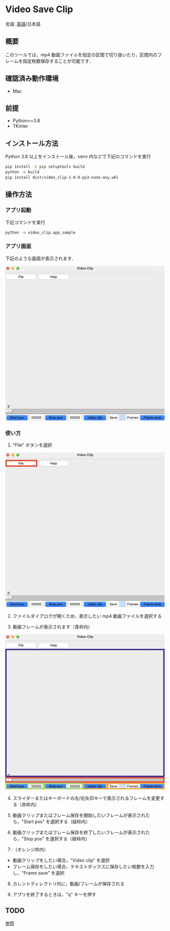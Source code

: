 # Video Save Clip

言語: [英語](./README.md)/日本語

## 概要
このツールでは，mp4 動画ファイルを指定の区間で切り抜いたり，区間内のフレームを指定枚数保存することが可能です．

## 確認済み動作環境
* Mac

## 前提
* Python>=3.8
* TKinter

## インストール方法
Python 3.8 以上をインストール後，venv 内などで下記のコマンドを実行
```bash
pip install -U pip setuptools build
python -m build
pip install dist/video_clip-1.0.0-py3-none-any.whl
```

## 操作方法
### アプリ起動
下記コマンドを実行
```bash
python -m video_clip.app_sample
```

### アプリ画面
下記のような画面が表示されます．

<img src="./img/app_window.jpeg" />

### 使い方
1. "File" ボタンを選択
<img src="./img/file_open.jpeg" />

2. ファイルダイアログが開くため，表示したい mp4 動画ファイルを選択する


3. 動画フレームが表示されます（青枠内）
<img src="./img/func.jpeg" />

4. スライダーまたはキーボードの左/右矢印キーで表示されるフレームを変更する（赤枠内）

5. 動画クリップまたはフレーム保存を開始したいフレームが表示されたら，"Start pos" を選択する（緑枠内）

6. 動画クリップまたはフレーム保存を終了したいフレームが表示されたら，"Stop pos" を選択する（緑枠内）

7. （オレンジ枠内）
* 動画クリップをしたい場合，"Video clip" を選択
* フレーム保存をしたい場合，テキストボックスに保存したい枚数を入力し，"Frame save" を選択

8. カレントディレクトリ内に，動画/フレームが保存される

9. アプリを終了するときは，"q" キーを押す

## TODO
[参照](./README.md#todo)